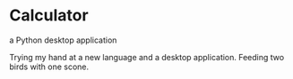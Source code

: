 # Calculator
a Python desktop application


Trying my hand at a new language and a desktop application. Feeding two birds with one scone.
